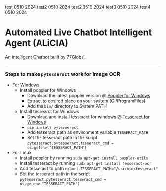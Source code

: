 test 0510 2024
test2 0510 2024
test2 0510 2024
test3 0510 2024
test4 0510 2024
 
 # Automated Live Chatbot Intelligent Agent (ALiCIA)

An Intelligent Chatbot built by 77Global.

--------------------
### Steps to make `pytesseract` work for Image OCR
- For Windows
  - Install poppler for Windows
    - Download the latest poppler version @ [Poppler for Windows](https://github.com/oschwartz10612/poppler-windows/releases/)
    - Extract to desired place on your system (C:/ProgramFiles)
    - Add the `bin/` directory to System PATH
  - Install tessearct for Windows
    - Download and install tesseract for windows @ [Tesseract for Windows](https://github.com/UB-Mannheim/tesseract/wiki)
    - `pip install pytesseract`
    - Add tesseract path as environment variable `TESSERACT_PATH`
    - Set the tesseract path in the script
      `pytesseract.pytesseract.tesseract_cmd = os.getenv("TESSERACT_PATH")`
- For Linux
  - Install poppler by running `sudo apt-get install poppler-utils`
  - Install tesseract by running `sudo apt-get install tesseract-ocr`
  - Add tesseract to path `export TESSERACT_PATH="/usr/bin/tesseract"`
  - Set the tesseract path in the script
      `pytesseract.pytesseract.tesseract_cmd = os.getenv("TESSERACT_PATH")`
